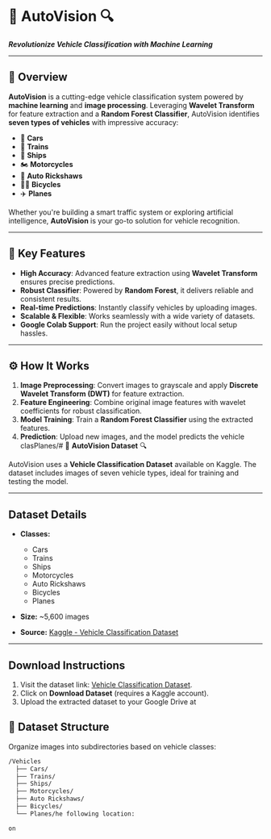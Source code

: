 # 🚗 **AutoVision** 🔍  
**_Revolutionize Vehicle Classification with Machine Learning_**

---

## 🌟 **Overview**  
**AutoVision** is a cutting-edge vehicle classification system powered by **machine learning** and **image processing**. Leveraging **Wavelet Transform** for feature extraction and a **Random Forest Classifier**, AutoVision identifies **seven types of vehicles** with impressive accuracy:  
- 🚗 **Cars**  
- 🚉 **Trains**  
- 🚢 **Ships**  
- 🏍️ **Motorcycles**  
- 🚖 **Auto Rickshaws**  
- 🚴‍♂️ **Bicycles**  
- ✈️ **Planes**  

Whether you're building a smart traffic system or exploring artificial intelligence, **AutoVision** is your go-to solution for vehicle recognition.  

---

## 🔑 **Key Features**
- **High Accuracy**: Advanced feature extraction using **Wavelet Transform** ensures precise predictions.  
- **Robust Classifier**: Powered by **Random Forest**, it delivers reliable and consistent results.  
- **Real-time Predictions**: Instantly classify vehicles by uploading images.  
- **Scalable & Flexible**: Works seamlessly with a wide variety of datasets.  
- **Google Colab Support**: Run the project easily without local setup hassles.

---

## ⚙️ **How It Works**

1. **Image Preprocessing**: Convert images to grayscale and apply **Discrete Wavelet Transform (DWT)** for feature extraction.  
2. **Feature Engineering**: Combine original image features with wavelet coefficients for robust classification.  
3. **Model Training**: Train a **Random Forest Classifier** using the extracted features.  
4. **Prediction**: Upload new images, and the model predicts the vehicle clasPlanes/# 🚗 **AutoVision Dataset** 🔍  

AutoVision uses a **Vehicle Classification Dataset** available on Kaggle. The dataset includes images of seven vehicle types, ideal for training and testing the model.

---

## **Dataset Details**
- **Classes:**  
  - Cars  
  - Trains  
  - Ships  
  - Motorcycles  
  - Auto Rickshaws  
  - Bicycles  
  - Planes  

- **Size:** ~5,600 images  
- **Source:** [Kaggle - Vehicle Classification Dataset](https://www.kaggle.com/datasets/mohamedmaher5/vehicle-classification)  

---

## **Download Instructions**
1. Visit the dataset link: [Vehicle Classification Dataset](https://www.kaggle.com/datasets/mohamedmaher5/vehicle-classification).  
2. Click on **Download Dataset** (requires a Kaggle account).  
3. Upload the extracted dataset to your Google Drive at

## 📂 **Dataset Structure**
Organize images into subdirectories based on vehicle classes:

```bash
/Vehicles
  ├── Cars/
  ├── Trains/
  ├── Ships/
  ├── Motorcycles/
  ├── Auto Rickshaws/
  ├── Bicycles/
  └── Planes/he following location:  

on
